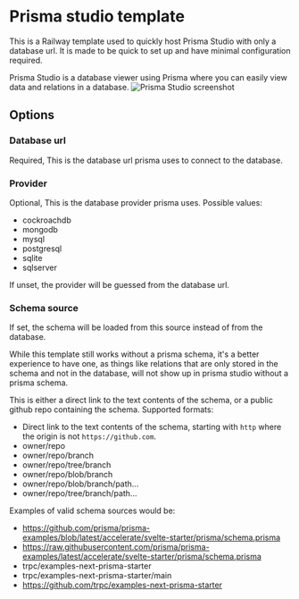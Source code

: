 # Prisma studio template
This is a Railway template used to quickly host Prisma Studio with only a database url. It is made to be quick to set up and have minimal configuration required.

Prisma Studio is a database viewer using Prisma where you can easily view data and relations in a database.
![Prisma Studio screenshot](https://github.com/user-attachments/assets/da2ef03a-1c0e-43da-95ac-189ef6614ea8)

## Options
### Database url
Required, This is the database url prisma uses to connect to the database.

### Provider
Optional, This is the database provider prisma uses. Possible values: 
* cockroachdb
* mongodb
* mysql
* postgresql
* sqlite
* sqlserver

If unset, the provider will be guessed from the database url.

### Schema source
If set, the schema will be loaded from this source instead of from the database.

While this template still works without a prisma schema, it's a better experience to have one, as things like relations that are only stored in the schema and not in the database, will not show up in prisma studio without a prisma schema.

This is either a direct link to the text contents of the schema, or a public github repo containing the schema.
Supported formats:
* Direct link to the text contents of the schema, starting with `http` where the origin is not `https://github.com`.
* owner/repo
* owner/repo/branch
* owner/repo/tree/branch
* owner/repo/blob/branch
* owner/repo/blob/branch/path...
* owner/repo/tree/branch/path...

Examples of valid schema sources would be:
* https://github.com/prisma/prisma-examples/blob/latest/accelerate/svelte-starter/prisma/schema.prisma
* https://raw.githubusercontent.com/prisma/prisma-examples/latest/accelerate/svelte-starter/prisma/schema.prisma
* trpc/examples-next-prisma-starter
* trpc/examples-next-prisma-starter/main
* https://github.com/trpc/examples-next-prisma-starter
